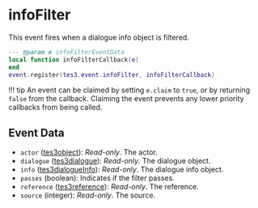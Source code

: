 <!---
	This file is autogenerated. Do not edit this file manually. Your changes will be ignored.
	More information: https://github.com/MWSE/MWSE/tree/master/docs
-->

# infoFilter

This event fires when a dialogue info object is filtered.

```lua
--- @param e infoFilterEventData
local function infoFilterCallback(e)
end
event.register(tes3.event.infoFilter, infoFilterCallback)
```

!!! tip
	An event can be claimed by setting `e.claim` to `true`, or by returning `false` from the callback. Claiming the event prevents any lower priority callbacks from being called.

## Event Data

* `actor` ([tes3object](../../types/tes3object)): *Read-only*. The actor.
* `dialogue` ([tes3dialogue](../../types/tes3dialogue)): *Read-only*. The dialogue object.
* `info` ([tes3dialogueInfo](../../types/tes3dialogueInfo)): *Read-only*. The dialogue info object.
* `passes` (boolean): Indicates if the filter passes.
* `reference` ([tes3reference](../../types/tes3reference)): *Read-only*. The reference.
* `source` (integer): *Read-only*. The source.

